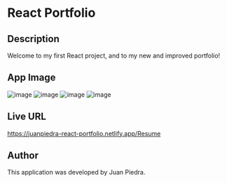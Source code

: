 # React Portfolio

## Description
Welcome to my first React project, and to my new and improved portfolio! 

## App Image
![image](https://github.com/juan-piedra/React-Portfolio/assets/127042069/e7f92c73-a06c-4943-bcf2-11fb408aeb01)
![image](https://github.com/juan-piedra/React-Portfolio/assets/127042069/dd49c4f1-ab2b-4357-b97e-8e9855606e6a)
![image](https://github.com/juan-piedra/React-Portfolio/assets/127042069/b8950a77-6816-4ffb-b941-b8b176fffbdf)
![image](https://github.com/juan-piedra/React-Portfolio/assets/127042069/bd7b5f48-8396-4553-865a-5d0737aed1fe)

## Live URL
https://juanpiedra-react-portfolio.netlify.app/Resume

## Author
This application was developed by Juan Piedra.
